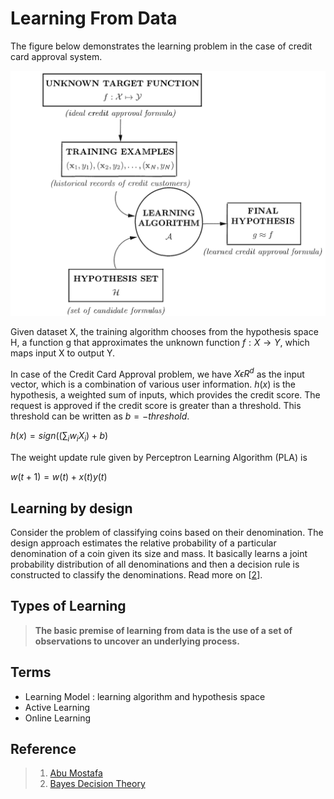 # Learning From Data

The figure below demonstrates the learning problem in the case of credit card approval system. 

![Learning Problem](svg/learningproblem.png)

Given dataset X, the training algorithm chooses from the hypothesis space H, a function g that approximates the unknown function $f : X \rightarrow Y$, which maps input X to output Y.

In case of the Credit Card Approval problem, we have $X \epsilon R^{d}$ as the input vector, which is a combination of various user information. $h(x)$ is the hypothesis, a weighted sum of inputs, which provides the credit score. The request is approved if the credit score is greater than a threshold. This threshold can be written as $b = -threshold$.

$h(x) = sign( ( \sum_{i} w_{i}X_{i} )+ b )$

The weight update rule given by Perceptron Learning Algorithm (PLA) is 

$w(t+1) = w(t) + x(t)y(t)$

## Learning by design

Consider the problem of classifying coins based on their denomination. The design approach estimates the relative probability of a particular denomination of a coin given its size and mass. It basically learns a joint probability distribution of all denominations and then a decision rule is constructed to classify the denominations. Read more on [[2](https://www.byclb.com/TR/Tutorials/neural_networks/ch4_1.htm)].

## Types of Learning

> **The basic premise of learning from data is the use of a set of observations to uncover an underlying process.**



## Terms

* Learning Model : learning algorithm and hypothesis space
* Active Learning
* Online Learning

## Reference

> 1. [Abu Mostafa](http://amlbook.com/)
> 2. [Bayes Decision Theory](https://www.byclb.com/TR/Tutorials/neural_networks/ch4_1.htm)
